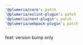 ```yaml
---
'@plumeria/core': patch
'@plumeria/eslint-plugin': patch
'@plumeria/next-plugin': patch
'@plumeria/webpack-plugin': patch
---
```


feat: version bump only
